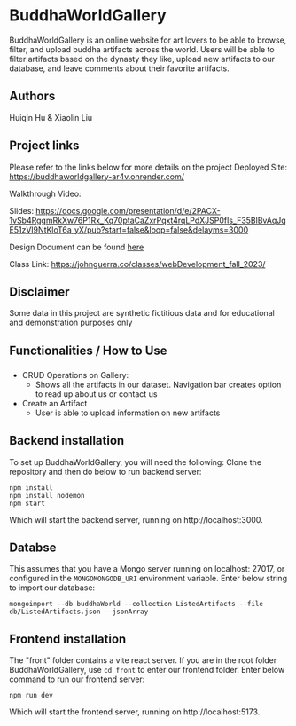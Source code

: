 # BuddhaWorldGallery

BuddhaWorldGallery is an online website for art lovers to be able to browse, filter, and upload buddha artifacts across the world. Users will be able to filter artifacts based on the dynasty they like, upload new artifacts to our database, and leave comments about their favorite artifacts.

## Authors

Huiqin Hu & Xiaolin Liu

## Project links

Please refer to the links below for more details on the project
Deployed Site: https://buddhaworldgallery-ar4v.onrender.com/

Walkthrough Video:

Slides: https://docs.google.com/presentation/d/e/2PACX-1vSb4RggmRkXw76P1Rx_Kq70ptaCaZxrPqxt4rqLPdXJSP0fls_F35BlBvAqJqE51zVl9NtKloT6a_yX/pub?start=false&loop=false&delayms=3000

Design Document can be found [here](./design-document.md)

Class Link: https://johnguerra.co/classes/webDevelopment_fall_2023/

## Disclaimer

Some data in this project are synthetic fictitious data and for educational and demonstration purposes only

## Functionalities / How to Use

###

- CRUD Operations on Gallery:
  - Shows all the artifacts in our dataset. Navigation bar creates option to read up about us or contact us
- Create an Artifact
  - User is able to upload information on new artifacts

## Backend installation

To set up BuddhaWorldGallery, you will need the following:
Clone the repository and then do below to run backend server:

```
npm install
npm install nodemon
npm start
```

Which will start the backend server, running on http://localhost:3000.

## Databse

This assumes that you have a Mongo server running on localhost: 27017, or configured in the `MONGOMONGODB_URI` environment variable.
Enter below string to import our database:

```
mongoimport --db buddhaWorld --collection ListedArtifacts --file db/ListedArtifacts.json --jsonArray
```

## Frontend installation

The "front" folder contains a vite react server. If you are in the root folder BuddhaWorldGallery, use `cd front` to enter our frontend folder. Enter below command to run our frontend server:

```
npm run dev
```

Which will start the frontend server, running on http://localhost:5173.
